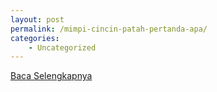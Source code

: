 ```yaml
---
layout: post
permalink: /mimpi-cincin-patah-pertanda-apa/
categories:
    - Uncategorized
---
```


[Baca Selengkapnya](/02)